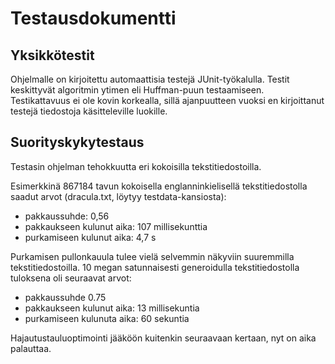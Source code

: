 # Testausdokumentti

## Yksikkötestit

Ohjelmalle on kirjoitettu automaattisia testejä JUnit-työkalulla. Testit keskittyvät algoritmin ytimen eli Huffman-puun testaamiseen. Testikattavuus ei ole kovin korkealla, sillä ajanpuutteen vuoksi en kirjoittanut testejä tiedostoja käsitteleville luokille.

## Suorityskykytestaus

Testasin ohjelman tehokkuutta eri kokoisilla tekstitiedostoilla.

Esimerkkinä 867184 tavun kokoisella englanninkielisellä tekstitiedostolla saadut arvot (dracula.txt, löytyy testdata-kansiosta):

- pakkaussuhde: 0,56
- pakkaukseen kulunut aika: 107 millisekunttia
- purkamiseen kulunut aika: 4,7 s

Purkamisen pullonkauula tulee vielä selvemmin näkyviin suuremmilla tekstitiedostoilla. 10 megan satunnaisesti generoidulla tekstitiedostolla tuloksena oli seuraavat arvot:

- pakkaussuhde 0.75
- pakkaukseen kulunut aika: 13 millisekuntia
- purkamiseen kulunuta aika: 60 sekuntia

Hajautustauluoptimointi jääköön kuitenkin seuraavaan kertaan, nyt on aika palauttaa.
